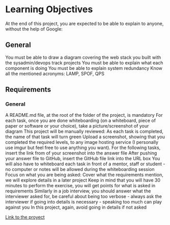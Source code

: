 # Learning Objectives
At the end of this project, you are expected to be able to explain to anyone, without the help of Google:

## General
You must be able to draw a diagram covering the web stack you built with the sysadmin/devops track projects
You must be able to explain what each component is doing
You must be able to explain system redundancy
Know all the mentioned acronyms: LAMP, SPOF, QPS

## Requirements
### General
A README.md file, at the root of the folder of the project, is mandatory
For each task, once you are done whiteboarding (on a whiteboard, piece of paper or software or your choice), take a picture/screenshot of your diagram
This project will be manually reviewed:
As each task is completed, the name of that task will turn green
Upload a screenshot, showing that you completed the required levels, to any image hosting service (I personally use imgur but feel free to use anything you want).
For the following tasks, insert the link from of your screenshot into the answer file
After pushing your answer file to GitHub, insert the GitHub file link into the URL box
You will also have to whiteboard each task in front of a mentor, staff or student - no computer or notes will be allowed during the whiteboarding session
Focus on what you are being asked:
Cover what the requirements mention, we will explore details in a later project
Keep in mind that you will have 30 minutes to perform the exercise, you will get points for what is asked in requirements
Similarly in a job interview, you should answer what the interviewer asked for, be careful about being too verbose - always ask the interviewer if going into details is necessary - speaking too much can play against you
In this project, again, avoid going in details if not asked

[Link to the proyect](https://imgur.com/a/08UzbWI)
